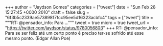 
+++
author = "Jaydson Gomes"
categories = ["tweet"]
date = "Sun Feb 28 15:27:45 +0000 2010"
draft = false
slug = "6f3b5c2339ae57389817fcc95ee5d16323acbfc4"
tags = ["tweet"]
title = """RT: @pensador_info: Para ..."""
tweet = true
micro = true
tweet_url = "https://twitter.com/jaydson/status/9780056803"
+++
RT: @pensador_info: Para se ser feliz até um certo ponto é preciso ter-se sofrido até esse mesmo ponto. (Edgar Allan Poe)
